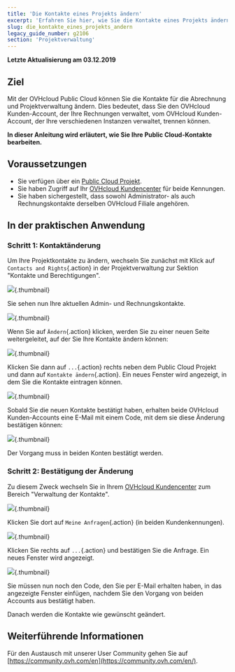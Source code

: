 ```yaml
---
title: 'Die Kontakte eines Projekts ändern'
excerpt: 'Erfahren Sie hier, wie Sie die Kontakte eines Projekts ändern können'
slug: die_kontakte_eines_projekts_andern
legacy_guide_number: g2106
section: 'Projektverwaltung'
---
```


**Letzte Aktualisierung am 03.12.2019**

## Ziel

Mit der OVHcloud Public Cloud können Sie die Kontakte für die Abrechnung und Projektverwaltung ändern.
Dies bedeutet, dass Sie den OVHcloud Kunden-Account, der Ihre Rechnungen verwaltet, vom OVHcloud Kunden-Account, der Ihre verschiedenen Instanzen verwaltet, trennen können.

**In dieser Anleitung wird erläutert, wie Sie Ihre Public Cloud-Kontakte bearbeiten.**


## Voraussetzungen

- Sie verfügen über ein [Public Cloud Projekt](https://www.ovhcloud.com/de/public-cloud).
- Sie haben Zugriff auf Ihr [OVHcloud Kundencenter](https://www.ovh.com/auth/?action=gotomanager&from=https://www.ovh.de/&ovhSubsidiary=de) für beide Kennungen.
- Sie haben sichergestellt, dass sowohl Administrator- als auch Rechnungskontakte derselben OVHcloud Filiale angehören.

## In der praktischen Anwendung

### Schritt 1: Kontaktänderung

Um Ihre Projektkontakte zu ändern, wechseln Sie zunächst mit Klick auf `Contacts and Rights`{.action} in der Projektverwaltung zur Sektion "Kontakte und Berechtigungen".

![](images/contact.png){.thumbnail}

Sie sehen nun Ihre aktuellen Admin- und Rechnungskontakte.

![](images/contact1.png){.thumbnail}

Wenn Sie auf `Ändern`{.action} klicken, werden Sie zu einer neuen Seite weitergeleitet, auf der Sie Ihre Kontakte ändern können:

![](images/contactchange.png){.thumbnail}

Klicken Sie dann auf `...`{.action} rechts neben dem Public Cloud Projekt und dann auf `Kontakte ändern`{.action}. Ein neues Fenster wird angezeigt, in dem Sie die Kontakte eintragen können.

![](images/contactchange1.png){.thumbnail}

Sobald Sie die neuen Kontakte bestätigt haben, erhalten beide OVHcloud Kunden-Accounts eine E-Mail mit einem Code, mit dem sie diese Änderung bestätigen können:

![](images/contactchange2.png){.thumbnail}

Der Vorgang muss in beiden Konten bestätigt werden.

### Schritt 2: Bestätigung der Änderung

Zu diesem Zweck wechseln Sie in Ihrem [OVHcloud Kundencenter](https://www.ovh.com/manager/dedicated/#/contacts/services) zum Bereich "Verwaltung der Kontakte".

![](images/controlpanel.png){.thumbnail}

 Klicken Sie dort auf `Meine Anfragen`{.action} (in beiden Kundenkennungen).

![](images/controlpanel1.png){.thumbnail}

Klicken Sie rechts auf `...`{.action} und bestätigen Sie die Anfrage. Ein neues Fenster wird angezeigt. 

![](images/contactchange3.png){.thumbnail}

Sie müssen nun noch den Code, den Sie per E-Mail erhalten haben, in das angezeigte Fenster einfügen, nachdem Sie den Vorgang von beiden Accounts aus bestätigt haben.

Danach werden die Kontakte wie gewünscht geändert.

## Weiterführende Informationen

Für den Austausch mit unserer User Community gehen Sie auf [https://community.ovh.com/en](https://community.ovh.com/en/).

